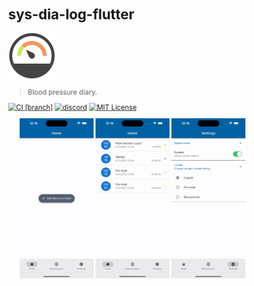 # sys-dia-log-flutter

 ![sys-dia-log](assets/sys-dia-log-logo.svg)

> Blood pressure diary.

[![CI [branch]](https://github.com/Sys-Dia-Log/sys-dia-log/actions/workflows/ci-branch.yml/badge.svg)](<https://github.com/Sys-Dia-Log/sys-dia-log/actions/workflows/ci-branch.yml>)
[![discord](https://dcbadge.vercel.app/api/server/rAMCurXdFs?style=flat)](https://discord.gg/rAMCurXdFs)
[![MIT License](https://img.shields.io/github/license/mashape/apistatus.svg?maxAge=2592000)](LICENSE)

<!-- allowed_elements -->
<p align="center">
  <img src="design/screenshots/start.png" width="150" title="App Start">
  <img src="design/screenshots/home.png" width="150" title="App Home">
  <img src="design/screenshots/settings.png" width="150" title="App Settings">
</p>
